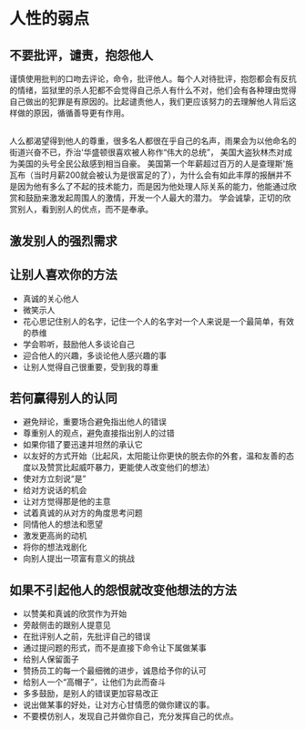 # 人性的弱点
## 不要批评，谴责，抱怨他人
   谨慎使用批判的口吻去评论，命令，批评他人。每个人对待批评，抱怨都会有反抗的情绪，监狱里的杀人犯都不会觉得自己杀人有什么不对，他们会有各种理由觉得自己做出的犯罪是有原因的。比起谴责他人，我们更应该努力的去理解他人背后这样做的原因，循循善导更有作用。

## 
   人么都渴望得到他人的尊重，很多名人都很在乎自己的名声，雨果会为以他命名的街道兴奋不已，乔治'华盛顿很喜欢被人称作“伟大的总统”，
美国大盗狄林杰对成为美国的头号全民公敌感到相当自豪。
   美国第一个年薪超过百万的人是查理斯'施瓦布（当时月薪200就会被认为是很富足的了），为什么会有如此丰厚的报酬并不是因为他有多么了不起的技术能力，而是因为他处理人际关系的能力，他能通过欣赏和鼓励来激发起周围人的激情，开发一个人最大的潜力。
   学会诚挚，正切的欣赏别人，看到别人的优点，而不是奉承。

## 激发别人的强烈需求

## 让别人喜欢你的方法
- 真诚的关心他人
- 微笑示人
- 花心思记住别人的名字，记住一个人的名字对一个人来说是一个最简单，有效的恭维
- 学会聆听，鼓励他人多谈论自己
- 迎合他人的兴趣，多谈论他人感兴趣的事
- 让别人觉得自己很重要，受到我的尊重


## 若何赢得别人的认同
- 避免辩论，重要场合避免指出他人的错误
- 尊重别人的观点，避免直接指出别人的过错
- 如果你错了要迅速并坦然的承认它
- 以友好的方式开始（比起风，太阳能让你更快的脱去你的外套，温和友善的态度以及赞赏比起威吓暴力，更能使人改变他们的想法）
- 使对方立刻说“是”
- 给对方说话的机会
- 让对方觉得那是他的主意
- 试着真诚的从对方的角度思考问题
- 同情他人的想法和愿望
- 激发更高尚的动机
- 将你的想法戏剧化
- 向别人提出一项富有意义的挑战

## 如果不引起他人的怨恨就改变他想法的方法
- 以赞美和真诚的欣赏作为开始
- 旁敲侧击的跟别人提意见
- 在批评别人之前，先批评自己的错误
- 通过提问题的形式，而不是直接下命令让下属做某事
- 给别人保留面子
- 赞扬员工的每一个最细微的进步，诚恳给予你的认可
- 给别人一个“高帽子”，让他们为此而奋斗
- 多多鼓励，是别人的错误更加容易改正
- 说出做某事的好处，让对方心甘情愿的做你建议的事。
- 不要模仿别人，发现自己并做你自己，充分发挥自己的优点。